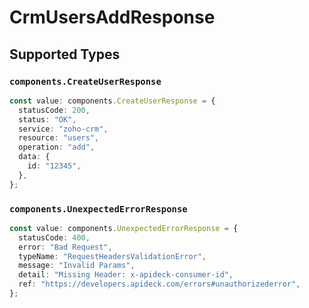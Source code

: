 # CrmUsersAddResponse


## Supported Types

### `components.CreateUserResponse`

```typescript
const value: components.CreateUserResponse = {
  statusCode: 200,
  status: "OK",
  service: "zoho-crm",
  resource: "users",
  operation: "add",
  data: {
    id: "12345",
  },
};
```

### `components.UnexpectedErrorResponse`

```typescript
const value: components.UnexpectedErrorResponse = {
  statusCode: 400,
  error: "Bad Request",
  typeName: "RequestHeadersValidationError",
  message: "Invalid Params",
  detail: "Missing Header: x-apideck-consumer-id",
  ref: "https://developers.apideck.com/errors#unauthorizederror",
};
```


